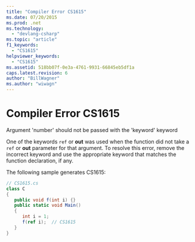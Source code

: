 ```yaml
---
title: "Compiler Error CS1615"
ms.date: 07/20/2015
ms.prod: .net
ms.technology: 
  - "devlang-csharp"
ms.topic: "article"
f1_keywords: 
  - "CS1615"
helpviewer_keywords: 
  - "CS1615"
ms.assetid: 518bb07f-0e3a-4761-9931-66845eb5df1a
caps.latest.revision: 6
author: "BillWagner"
ms.author: "wiwagn"
---
```

# Compiler Error CS1615
Argument 'number' should not be passed with the 'keyword' keyword  
  
 One of the keywords `ref` or **out** was used when the function did not take a `ref` or **out** parameter for that argument. To resolve this error, remove the incorrect keyword and use the appropriate keyword that matches the function declaration, if any.  
  
 The following sample generates CS1615:  
  
```csharp  
// CS1615.cs  
class C  
{  
   public void f(int i) {}  
   public static void Main()  
   {  
      int i = 1;  
      f(ref i);  // CS1615  
   }  
}  
```
